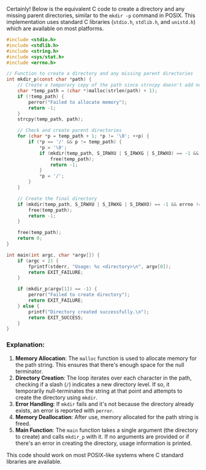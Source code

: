  Certainly! Below is the equivalent C code to create a directory and any missing parent directories, similar to the `mkdir -p` command in POSIX. This implementation uses standard C libraries (`stdio.h`, `stdlib.h`, and `unistd.h`) which are available on most platforms.

```c
#include <stdio.h>
#include <stdlib.h>
#include <string.h>
#include <sys/stat.h>
#include <errno.h>

// Function to create a directory and any missing parent directories
int mkdir_p(const char *path) {
    // Create a temporary copy of the path since strncpy doesn't add null terminator if source is shorter
    char *temp_path = (char *)malloc(strlen(path) + 1);
    if (!temp_path) {
        perror("Failed to allocate memory");
        return -1;
    }
    strcpy(temp_path, path);

    // Check and create parent directories
    for (char *p = temp_path + 1; *p != '\0'; ++p) {
        if (*p == '/' && p != temp_path) {
            *p = '\0';
            if (mkdir(temp_path, S_IRWXU | S_IRWXG | S_IRWXO) == -1 && errno != EEXIST) {
                free(temp_path);
                return -1;
            }
            *p = '/';
        }
    }

    // Create the final directory
    if (mkdir(temp_path, S_IRWXU | S_IRWXG | S_IRWXO) == -1 && errno != EEXIST) {
        free(temp_path);
        return -1;
    }

    free(temp_path);
    return 0;
}

int main(int argc, char *argv[]) {
    if (argc < 2) {
        fprintf(stderr, "Usage: %s <directory>\n", argv[0]);
        return EXIT_FAILURE;
    }

    if (mkdir_p(argv[1]) == -1) {
        perror("Failed to create directory");
        return EXIT_FAILURE;
    } else {
        printf("Directory created successfully.\n");
        return EXIT_SUCCESS;
    }
}
```

### Explanation:
1. **Memory Allocation**: The `malloc` function is used to allocate memory for the path string. This ensures that there's enough space for the null terminator.
2. **Directory Creation**: The loop iterates over each character in the path, checking if a slash (`/`) indicates a new directory level. If so, it temporarily null-terminates the string at that point and attempts to create the directory using `mkdir`.
3. **Error Handling**: If `mkdir` fails and it's not because the directory already exists, an error is reported with `perror`.
4. **Memory Deallocation**: After use, memory allocated for the path string is freed.
5. **Main Function**: The `main` function takes a single argument (the directory to create) and calls `mkdir_p` with it. If no arguments are provided or if there's an error in creating the directory, usage information is printed.

This code should work on most POSIX-like systems where C standard libraries are available.
